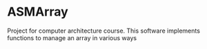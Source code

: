 # ASMArray
Project for computer architecture course. This software implements functions to manage an array in various ways
